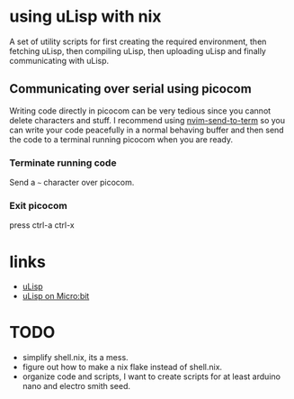 # using uLisp with nix
A set of utility scripts for first creating the required environment, then fetching uLisp, then compiling uLisp, then uploading uLisp and finally communicating with uLisp.

## Communicating over serial using picocom
Writing code directly in picocom can be very tedious since you cannot delete characters and stuff.
I recommend using [nvim-send-to-term](https://github.com/mtikekar/nvim-send-to-term) so you can write your code peacefully in a normal behaving buffer and then send the code to a terminal running picocom when you are ready.

### Terminate running code
Send a `~` character over picocom.

### Exit picocom
press ctrl-a ctrl-x

# links
- [uLisp](http://www.ulisp.com)
- [uLisp on Micro:bit](http://www.ulisp.com/show?3CXJ#bbc-microbit-v2)

# TODO
- simplify shell.nix, its a mess.
- figure out how to make a nix flake instead of shell.nix.
- organize code and scripts, I want to create scripts for at least arduino nano and electro smith seed.
